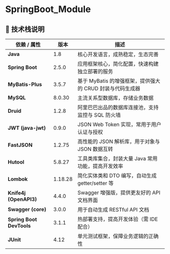 # SpringBoot_Module

## 🧰 技术栈说明

| 依赖 / 属性             | 版本      | 描述                                                         |
|------------------------|-----------|--------------------------------------------------------------|
| **Java**               | 1.8       | 核心开发语言，成熟稳定，生态完善                             |
| **Spring Boot**        | 2.5.0     | 应用框架核心，简化配置，快速构建独立部署的服务              |
| **MyBatis-Plus**       | 3.5.7     | 基于 MyBatis 的增强框架，提供强大的 CRUD 封装与代码生成器   |
| **MySQL**              | 8.0.30    | 主流关系型数据库，存储业务数据                               |
| **Druid**              | 1.2.8     | 阿里巴巴出品的数据库连接池，支持监控与 SQL 防火墙            |
| **JWT (java-jwt)**     | 0.9.0     | JSON Web Token 实现，常用于用户认证与授权                    |
| **FastJSON**           | 1.2.75    | 高性能的 JSON 解析库，用于对象与 JSON 数据互转               |
| **Hutool**             | 5.8.27    | 工具类库集合，封装大量 Java 常用功能，提高开发效率           |
| **Lombok**             | 1.18.28   | 简化实体类和 DTO 编写，自动生成 getter/setter 等             |
| **Knife4j (OpenAPI3)** | 4.4.0     | Swagger 增强版，提供更友好的 API 文档界面                   |
| **Swagger (core)**     | 3.0.0     | 用于自动生成 RESTful API 文档                                |
| **Spring Boot DevTools** | 3.1.1   | 热部署支持，提高开发体验（需 IDE 配合）                      |
| **JUnit**              | 4.12      | 单元测试框架，保障业务逻辑的正确性                           |
